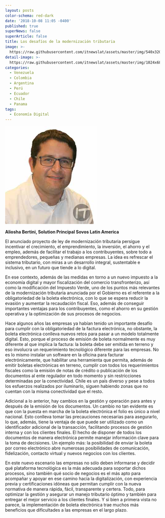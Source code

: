 ```yaml
---
layout: posts
color-schema: red-dark
date: '2018-10-08 11:05 -0400'
published: true
superNews: false
superArticle: false
title: Los desafíos de la modernización tributaria
image: >-
  https://raw.githubusercontent.com/itnewslat/assets/master/img/540x320/Economia-Monetaria-p.jpg
detail-image: >-
  https://raw.githubusercontent.com/itnewslat/assets/master/img/1024x680/Economia-Monetaria-g.jpg
categories:
  - Venezuela
  - Colombia
  - Argentina
  - Perú
  - Ecuador
  - Chile
  - Panama
tags:
  - Economía Digital
---
```

![](https://raw.githubusercontent.com/itnewslat/assets/master/img/300x300/Aliosha-Bertini.jpg)

**Aliosha Bertini, Solution Principal Sovos Latin America**

El anunciado proyecto de ley de modernización tributaria persigue incentivar el crecimiento, el emprendimiento, la inversión, el ahorro y el empleo, además de facilitar el trabajo a los contribuyentes, sobre todo a emprendedores, pequeñas y medianas empresas. La idea es refrescar el sistema tributario, con miras a un desarrollo integral, sustentable e inclusivo, en un futuro que tiende a lo digital.

En ese contexto, además de las medidas en torno a un nuevo impuesto a la economía digital y mayor fiscalización del comercio transfronterizo, así como la modificación del Impuesto Verde, uno de los puntos más relevantes de la modernización tributaria anunciada por el Gobierno es el referente a la obligatoriedad de la boleta electrónica, con lo que se espera reducir la evasión y aumentar la recaudación fiscal. Eso, además de conseguir importantes ventajas para los contribuyentes, como el ahorro en su gestión operativa y la optimización de sus procesos de negocios.

Hace algunos años las empresas ya habían tenido un importante desafío para cumplir con la obligatoriedad de la factura electrónica, no obstante, la boleta electrónica conlleva nuevos retos para pasar a un modelo totalmente digital. Esto, porque el proceso de emisión de boleta normalmente es muy diferente al que implica la factura: la boleta debe ser emitida en terreno y eso involucra un requerimiento tecnológico diferente para las empresas. No es lo mismo instalar un software en la oficina para facturar electrónicamente, que habilitar una herramienta que permita, además de emitir boletas electrónicas en terreno, cumplir con todos los requerimientos fiscales como la emisión de notas de crédito o publicación de los documentos al ente regulador en todo momento y sin restricciones determinadas por la conectividad. Chile es un país diverso y pese a todos los esfuerzos realizados por iluminarlo, siguen habiendo zonas que no cuentan con la misma conectividad que el resto.   

Adicional a lo anterior, hay cambios en la gestión y operación para antes y después de la emisión de los documentos. Un cambio no tan evidente es que con la puesta en marcha de la boleta electrónica el folio es único a nivel nacional. Esto conlleva tomar las precauciones necesarias para asegurarlo, lo que, además, tiene la ventaja de que puede ser utilizado como un identificador adicional de la transacción, facilitando procesos de gestión interna y con los clientes finales. El hecho de disponer de todos los documentos de manera electrónica permite manejar información clave para la toma de decisiones. Un ejemplo más: la posibilidad de enviar la boleta por correo electrónico abre numerosas posibilidades de comunicación, fidelización, contacto virtual y nuevos negocios con los clientes.

En este nuevo escenario las empresas no sólo deben informarse y decidir qué plataforma tecnológica es la más adecuada para soportar dichos procesos, sino también qué socio de negocios es el más apto para acompañar y apoyar en ese camino hacia la digitalización, con experiencia previa y certificaciones idóneas que permitan cumplir con la nueva normativa de manera rápida, fácil, transparente y certera. Todo, para optimizar la gestión y asegurar un manejo tributario óptimo y también para entregar el mejor servicio a los clientes finales. Y si bien a primera vista no parece, la implementación de boleta electrónica trae muchos más beneficios que dificultades a las empresas en el largo plazo. 